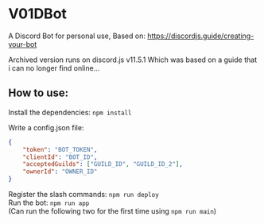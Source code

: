# V01DBot

A Discord Bot for personal use, 
Based on: https://discordjs.guide/creating-your-bot

Archived version runs on discord.js v11.5.1
Which was based on a guide that i can no longer find online...

## How to use:

Install the dependencies: `npm install`

Write a config.json file:
```json
{
    "token": "BOT_TOKEN",
    "clientId": "BOT_ID",
    "acceptedGuilds": ["GUILD_ID", "GUILD_ID_2"],
    "ownerId": "OWNER_ID"
}
```
Register the slash commands: `npm run deploy` \
Run the bot: `npm run app` \
(Can run the following two for the first time using `npm run main`)